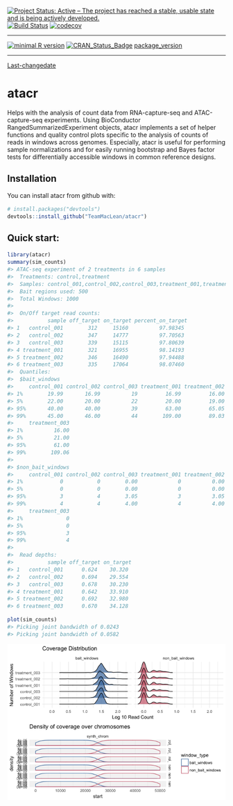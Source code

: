 [![Project Status: Active – The project has reached a stable, usable state and is being actively developed.](http://www.repostatus.org/badges/latest/active.svg)](http://www.repostatus.org/#active)
[![Build Status](https://travis-ci.org/TeamMacLean/atacr.svg?branch=master)](https://travis-ci.org/TeamMacLean/atacr)
[![codecov](https://codecov.io/gh/TeamMacLean/atacr/branch/master/graph/badge.svg)](https://codecov.io/gh/TeamMacLean/atacr)
 
-----------------------------------------
 
[![minimal R version](https://img.shields.io/badge/R%3E%3D-3.0.0-6666ff.svg)](https://cran.r-project.org/)
[![CRAN_Status_Badge](http://www.r-pkg.org/badges/version/atacr)](https://cran.r-project.org/package=atacr)
[package_version](https://img.shields.io/badge/Package%20version-0.4.14-orange.svg?style=flat-square)


---------------------------------------
 
[Last-changedate](https://img.shields.io/badge/last%20change-"2018--03--19"-yellowgreen.svg)
<!-- README.md is generated from README.Rmd. Please edit that file -->

atacr
=====

Helps with the analysis of count data from RNA-capture-seq and ATAC-capture-seq experiments. Using BioConductor RangedSummarizedExperiment objects, atacr implements a set of helper functions and quality control plots specific to the analysis of counts of reads in windows across genomes. Especially, atacr is useful for performing sample normalizations and for easily running bootstrap and Bayes factor tests for differentially accessible windows in common reference designs.

Installation
------------

You can install atacr from github with:

``` r
# install.packages("devtools")
devtools::install_github("TeamMacLean/atacr")
```

Quick start:
------------

``` r
library(atacr)
summary(sim_counts)
#> ATAC-seq experiment of 2 treatments in 6 samples
#>  Treatments: control,treatment 
#>  Samples: control_001,control_002,control_003,treatment_001,treatment_002,treatment_003 
#>  Bait regions used: 500 
#>  Total Windows: 1000 
#>  
#>  On/Off target read counts:
#>           sample off_target on_target percent_on_target
#> 1   control_001        312     15160          97.98345
#> 2   control_002        347     14777          97.70563
#> 3   control_003        339     15115          97.80639
#> 4 treatment_001        321     16955          98.14193
#> 5 treatment_002        346     16490          97.94488
#> 6 treatment_003        335     17064          98.07460 
#>  Quantiles: 
#>  $bait_windows
#>     control_001 control_002 control_003 treatment_001 treatment_002
#> 1%        19.99       16.99          19         16.99         16.00
#> 5%        22.00       20.00          22         20.00         19.00
#> 95%       40.00       40.00          39         63.00         65.05
#> 99%       45.00       46.00          44        109.00         89.03
#>     treatment_003
#> 1%          16.00
#> 5%          21.00
#> 95%         61.00
#> 99%        109.06
#> 
#> $non_bait_windows
#>     control_001 control_002 control_003 treatment_001 treatment_002
#> 1%            0           0        0.00             0          0.00
#> 5%            0           0        0.00             0          0.00
#> 95%           3           4        3.05             3          3.05
#> 99%           4           4        4.00             4          4.00
#>     treatment_003
#> 1%              0
#> 5%              0
#> 95%             3
#> 99%             4
#>  
#>  Read depths:
#>           sample off_target on_target
#> 1   control_001      0.624    30.320
#> 2   control_002      0.694    29.554
#> 3   control_003      0.678    30.230
#> 4 treatment_001      0.642    33.910
#> 5 treatment_002      0.692    32.980
#> 6 treatment_003      0.670    34.128
```

``` r
plot(sim_counts)
#> Picking joint bandwidth of 0.0243
#> Picking joint bandwidth of 0.0582
```

![](README-unnamed-chunk-2-1.png)
